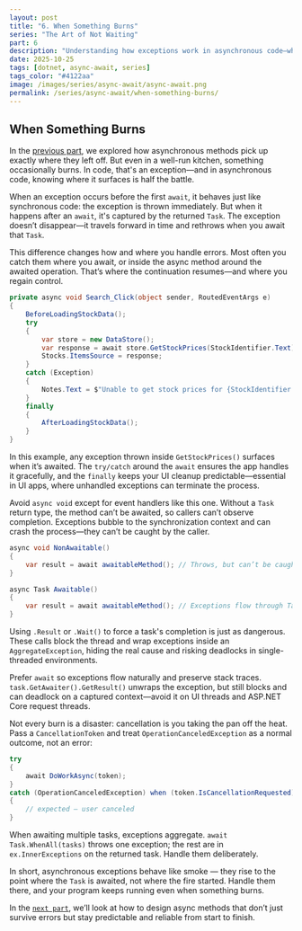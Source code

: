 ```yaml
---
layout: post
title: "6. When Something Burns"
series: "The Art of Not Waiting"
part: 6
description: "Understanding how exceptions work in asynchronous code—where they go, how to catch them, and why context matters."
date: 2025-10-25
tags: [dotnet, async-await, series]
tags_color: "#4122aa"
image: /images/series/async-await/async-await.png
permalink: /series/async-await/when-something-burns/
---
```

## When Something Burns

In the [previous part](/series/async-await/continuation-and-context/), we explored how asynchronous methods pick up exactly where they left off. But even in a well-run kitchen, something occasionally burns. In code, that's an exception—and in asynchronous code, knowing where it surfaces is half the battle.

When an exception occurs before the first `await`, it behaves just like synchronous code: the exception is thrown immediately. But when it happens after an `await`, it's captured by the returned `Task`. The exception doesn’t disappear—it travels forward in time and rethrows when you await that `Task`.

This difference changes how and where you handle errors. Most often you catch them where you await, or inside the async method around the awaited operation. That’s where the continuation resumes—and where you regain control.

```csharp
private async void Search_Click(object sender, RoutedEventArgs e)
{
    BeforeLoadingStockData();
    try
    {
        var store = new DataStore();
        var response = await store.GetStockPrices(StockIdentifier.Text);
        Stocks.ItemsSource = response;
    }
    catch (Exception)
    {
        Notes.Text = $"Unable to get stock prices for {StockIdentifier.Text}";
    }
    finally
    {
        AfterLoadingStockData();
    }
}
```

In this example, any exception thrown inside `GetStockPrices()` surfaces when it’s awaited. The `try/catch` around the `await` ensures the app handles it gracefully, and the `finally` keeps your UI cleanup predictable—essential in UI apps, where unhandled exceptions can terminate the process.

Avoid `async void` except for event handlers like this one. Without a `Task` return type, the method can’t be awaited, so callers can’t observe completion. Exceptions bubble to the synchronization context and can crash the process—they can’t be caught by the caller.

```csharp
async void NonAwaitable()
{
    var result = await awaitableMethod(); // Throws, but can’t be caught externally
}

async Task Awaitable()
{
    var result = await awaitableMethod(); // Exceptions flow through Task
}
```

Using `.Result` or `.Wait()` to force a task's completion is just as dangerous. These calls block the thread and wrap exceptions inside an `AggregateException`, hiding the real cause and risking deadlocks in single-threaded environments.

Prefer `await` so exceptions flow naturally and preserve stack traces. `task.GetAwaiter().GetResult()` unwraps the exception, but still blocks and can deadlock on a captured context—avoid it on UI threads and ASP.NET Core request threads.

Not every burn is a disaster: cancellation is you taking the pan off the heat. Pass a `CancellationToken` and treat `OperationCanceledException` as a normal outcome, not an error:

```csharp
try
{
    await DoWorkAsync(token);
}
catch (OperationCanceledException) when (token.IsCancellationRequested)
{
    // expected – user canceled
}
```

When awaiting multiple tasks, exceptions aggregate. `await Task.WhenAll(tasks)` throws one exception; the rest are in `ex.InnerExceptions` on the returned task. Handle them deliberately.

In short, asynchronous exceptions behave like smoke — they rise to the point where the `Task` is awaited, not where the fire started. Handle them there, and your program keeps running even when something burns.

In the [`next part`](/series/async-await/designing-reliable-async-methods/), we’ll look at how to design async methods that don’t just survive errors but stay predictable and reliable from start to finish.
